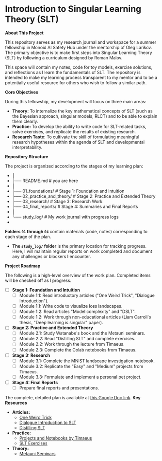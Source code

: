 # Introduction to Singular Learning Theory (SLT)

**About This Project**

This repository serves as my research journal and workspace for a summer fellowship in Monoid AI Safety Hub under the mentorship of Oleg Larikov. The primary objective is to make first steps into Singular Learning Theory (SLT) by following a curriculum designed by Roman Malov.

This space will contain my notes, code for toy models, exercise solutions, and reflections as I learn the fundamentals of SLT. The repository is intended to make my learning process transparent to my mentor and to be a potentially useful resource for others who wish to follow a similar path.

**Core Objectives**

During this fellowship, my development will focus on three main areas:

* **Theory:** To internalize the key mathematical concepts of SLT (such as the Bayesian approach, singular models, RLCT) and to be able to explain them clearly.
* **Practice:** To develop the ability to write code for SLT-related tasks, solve exercises, and replicate the results of existing research.
* **Research Taste:** To cultivate the skill of formulating meaningful research hypotheses within the agenda of SLT and developmental interpretability.

**Repository Structure**

The project is organized according to the stages of my learning plan:
* │
* ├── README.md                  #  you are here
* │
* ├── 01_foundations/            # Stage 1: Foundation and Intuition
* ├── 02_practice_and_theory/    # Stage 2: Practice and Extended Theory
* ├── 03_research/               # Stage 3: Research Work
* ├── 04_final_reports/          # Stage 4: Summaries and Final Reports
* │
* └── study_log/                   # My work journal with progress logs
* 
 **Folders `01` through `04`** contain materials (code, notes) corresponding to each stage of the plan.
-   **The `study_log/` folder** is the primary location for tracking progress. Here, I will maintain regular reports on work completed and document any challenges or blockers I encounter.

**Project Roadmap**

The following is a high-level overview of the work plan. Completed items will be checked off as I progress.

- [ ] **Stage 1: Foundation and Intuition**
    - [ ] Module 1.1: Read introductory articles ("One Weird Trick", "Dialogue Introduction").
    - [ ] Module 1.1: Write code to visualize loss landscapes.
    - [ ] Module 1.2: Read articles "Model complexity" and "DSLT".
    - [ ] Module 1.2: Work through non-educational articles (Liam Carroll's thesis, "Deep learning is singular" paper).

- [ ] **Stage 2: Practice and Extended Theory**
    - [ ] Module 2.1: Study Watanabe's book and the Metauni seminars.
    - [ ] Module 2.2: Read "Distilling SLT" and complete exercises.
    - [ ] Module 2.2: Work through the lecture from Timaeus.
    - [ ] Module 2.3: Complete the Colab notebooks from Timaeus.

- [ ] **Stage 3: Research**
    - [ ] Module 3.1: Complete the MNIST landscape investigation notebook.
    - [ ] Module 3.2: Replicate the "Easy" and "Medium" projects from Timaeus.
    - [ ] Module 3.3: Formulate and implement a personal pet project.

- [ ] **Stage 4: Final Reports**
    - [ ] Prepare final reports and presentations.

The complete, detailed plan is available at [this Google Doc link](https://docs.google.com/document/d/1Bxb3A7cQG2Qma4uvkCYO6T8nqp5YDeOsH7i0IvmbSG4/edit?usp=sharing).
**Key Resources**

* **Articles:**
    * [One Weird Trick](https://www.lesswrong.com/posts/fovfuFdpuEwQzJu2w/neural-networks-generalize-because-of-this-one-weird-trick)
    * [Dialogue Introduction to SLT](https://www.lesswrong.com/posts/CmcarN6fGgTGwGuFp/dialogue-introduction-to-singular-learning-theory)
    * [Distilling SLT](https://www.lesswrong.com/s/czrXjvCLsqGepybHC)
* **Practice:**
    * [Projects and Notebooks by Timaeus](https://timaeus.co/projects)
    * [SLT Exercises](https://www.lesswrong.com/posts/3HYqTAi4kD35G3BzQ/singular-learning-theory-exercises)
* **Theory:**
    * [Metauni Seminars](https://metauni.org/slt/)